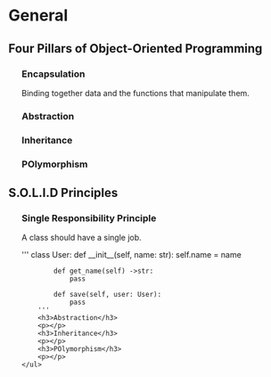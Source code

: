 <h1>General</h1>
<h2>Four Pillars of Object-Oriented Programming</h2>
    <ul>
        <h3>Encapsulation</h3>
        <p>Binding together data and the functions that manipulate them.</p>
        <h3>Abstraction</h3>
        <p></p>
        <h3>Inheritance</h3>
        <p></p>
        <h3>POlymorphism</h3>
        <p></p>
    </ul>
<h2>S.O.L.I.D Principles</h2>
    <ul>
        <h3>Single Responsibility Principle</h3>
        <p>A class should have a single job.</p>
        '''
        class User:
            def __init__(self, name: str):
                self.name = name
            
            def get_name(self) ->str:
                pass
            
            def save(self, user: User):
                pass
        '''
        <h3>Abstraction</h3>
        <p></p>
        <h3>Inheritance</h3>
        <p></p>
        <h3>POlymorphism</h3>
        <p></p>
    </ul>